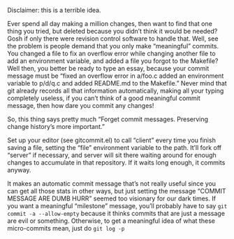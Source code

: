 Disclaimer: this is a terrible idea.

Ever spend all day making a million changes, then want to find that one thing you tried, but deleted because you didn’t think it would be needed? Gosh if only there were revision control software to handle that. Well, see the problem is people demand that you only make “meaningful” commits. You changed a file to fix an overflow error while changing another file to add an environment variable, and added a file you forgot to the Makefile? Well then, you better be ready to type an essay, because your commit message must be “fixed an overflow error in a/foo.c added an environment variable to p/d/q.c and added README.md to the Makefile.” Never mind that git already records all that information automatically, making all your typing completely useless, if you can’t think of a good meaningful commit message, then how dare you commit any changes!

So, this thing says pretty much “Forget commit messages. Preserving change history’s more important.”

Set up your editor (see gitcommit.el) to call “client” every time you finish saving a file, setting the “file” environment variable to the path. It’ll fork off “server” if necessary, and server will sit there waiting around for enough changes to accumulate in that repository. If it waits long enough, it commits anyway.

It makes an automatic commit message that’s not really useful since you can get all those stats in other ways, but just setting the message “COMMIT MESSAGE ARE DUMB HURR” seemed too visionary for our dark times. If you want a meaningful “milestone” message, you’ll probably have to say `git commit -a --allow-empty` because it thinks commits that are just a message are evil or something. Otherwise, to get a meaningful idea of what these micro-commits mean, just do `git log -p`
